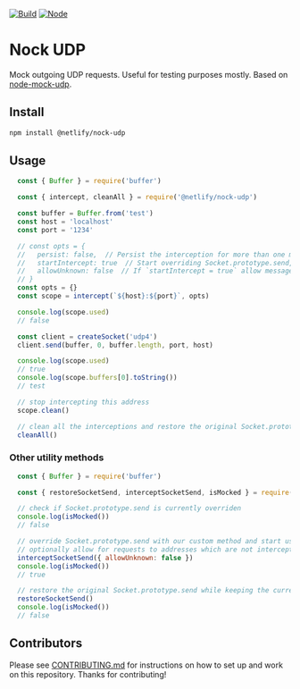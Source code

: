 [![Build](https://github.com/netlify/nock-udp/workflows/Build/badge.svg)](https://github.com/netlify/nock-udp/actions)
[![Node](https://img.shields.io/node/v/@netlify/nock-udp.svg?logo=node.js)](https://www.npmjs.com/package/@netlify/nock-udp)

# Nock UDP

Mock outgoing UDP requests. Useful for testing purposes mostly. Based on [node-mock-udp](https://github.com/mattrobenolt/node-mock-udp).

## Install

```bash
npm install @netlify/nock-udp
```

## Usage

```js
  const { Buffer } = require('buffer')

  const { intercept, cleanAll } = require('@netlify/nock-udp')

  const buffer = Buffer.from('test')
  const host = 'localhost'
  const port = '1234'

  // const opts = {
  //   persist: false,  // Persist the interception for more than one message, defaults to false
  //   startIntercept: true  // Start overriding Socket.prototype.send, defaults to true
  //   allowUnknown: false  // If `startIntercept = true` allow messages to addresses which aren't intercepted, defaults to false
  // }
  const opts = {}
  const scope = intercept(`${host}:${port}`, opts)

  console.log(scope.used)
  // false

  const client = createSocket('udp4')
  client.send(buffer, 0, buffer.length, port, host)

  console.log(scope.used)
  // true
  console.log(scope.buffers[0].toString())
  // test

  // stop intercepting this address
  scope.clean()

  // clean all the interceptions and restore the original Socket.prototype.send
  cleanAll()
```

### Other utility methods

```js
  const { Buffer } = require('buffer')

  const { restoreSocketSend, interceptSocketSend, isMocked } = require('@netlify/nock-udp')

  // check if Socket.prototype.send is currently overriden
  console.log(isMocked())
  // false

  // override Socket.prototype.send with our custom method and start using the interceptors (used by `intercept` if `startIntercept = true`)
  // optionally allow for requests to addresses which are not intercepted
  interceptSocketSend({ allowUnknown: false })
  console.log(isMocked())
  // true

  // restore the original Socket.prototype.send while keeping the current interceptors state
  restoreSocketSend()
  console.log(isMocked())
  // false
```

## Contributors

Please see [CONTRIBUTING.md](./CONTRIBUTING.md) for instructions on how to set up and work on this repository. Thanks
for contributing!

